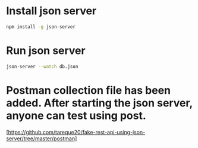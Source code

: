 
# Install json server

```sh
npm install -g json-server
```
# Run json server

```sh
json-server --watch db.json
```

# Postman collection file has been added. After starting the json server, anyone can test using post.
[https://github.com/tareque20/fake-rest-api-using-json-server/tree/master/postman]